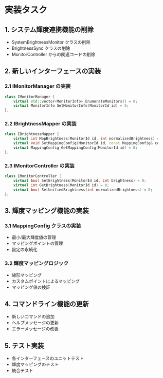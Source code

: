 # 実装タスク

## 1. システム輝度連携機能の削除
- SystemBrightnessMonitor クラスの削除
- BrightnessSync クラスの削除
- MonitorController からの関連コードの削除

## 2. 新しいインターフェースの実装

### 2.1 IMonitorManager の実装
```cpp
class IMonitorManager {
    virtual std::vector<MonitorInfo> EnumerateMonitors() = 0;
    virtual MonitorInfo GetMonitorInfo(MonitorId id) = 0;
};
```

### 2.2 IBrightnessMapper の実装
```cpp
class IBrightnessMapper {
    virtual int MapBrightness(MonitorId id, int normalizedBrightness) = 0;
    virtual void SetMappingConfig(MonitorId id, const MappingConfig& config) = 0;
    virtual MappingConfig GetMappingConfig(MonitorId id) = 0;
};
```

### 2.3 IMonitorController の実装
```cpp
class IMonitorController {
    virtual bool SetBrightness(MonitorId id, int brightness) = 0;
    virtual int GetBrightness(MonitorId id) = 0;
    virtual bool SetUnifiedBrightness(int normalizedBrightness) = 0;
};
```

## 3. 輝度マッピング機能の実装

### 3.1 MappingConfig クラスの実装
- 最小/最大輝度値の管理
- マッピングポイントの管理
- 設定の永続化

### 3.2 輝度マッピングロジック
- 線形マッピング
- カスタムポイントによるマッピング
- マッピング値の検証

## 4. コマンドライン機能の更新
- 新しいコマンドの追加
- ヘルプメッセージの更新
- エラーメッセージの改善

## 5. テスト実装
- 各インターフェースのユニットテスト
- 輝度マッピングのテスト
- 統合テスト
